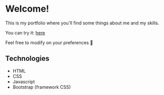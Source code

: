 # Welcome!

This is my portfolio where you'll find some things about me and my skills.

You can try it: [here](https://jgaldo-beep.github.io/portfolio/)

Feel free to modify on your preferences 🙂

## Technologies
- HTML
- CSS
- Javascript
- Bootstrap (framework CSS)
